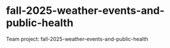 # fall-2025-weather-events-and-public-health
Team project: fall-2025-weather-events-and-public-health
